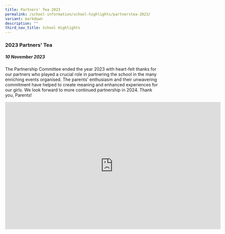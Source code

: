 ```yaml
---
title: Partners' Tea 2023
permalink: /school-information/school-highlights/partnerstea-2023/
variant: markdown
description: ""
third_nav_title: School Highlights
---
```

### 2023 Partners' Tea 

##### 10 November 2023

The Partnership Committee ended the year 2023 with heart-felt thanks for our partners who played a crucial role in partnering the school in the many enriching events organised. The parents’ enthusiasm and their unwavering commitment have helped to create meaning and enhanced experiences for our girls. We look forward to more continued partnership in 2024. Thank you, Parents!

<center><iframe allowfullscreen="" allow="accelerometer; autoplay; clipboard-write; encrypted-media; gyroscope; picture-in-picture; web-share" frameborder="0" title="YouTube video player" src="https://www.youtube.com/embed/cdTn521OKa8?si=UE_Le-lB6kjkLJa-" height="415" width="700"></iframe></center>